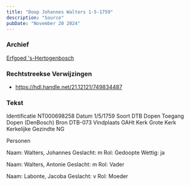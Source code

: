 ```yaml
---
title: "Doop Johannes Walters 1-5-1759"
description: "Source"
pubDate: "November 20 2024"
---
```


### Archief
[Erfgoed 's-Hertogenbosch](https://www.erfgoedshertogenbosch.nl/)

### Rechtstreekse Verwijzingen
- https://hdl.handle.net/21.12121/749834487

### Tekst
Identificatie NT000698258
Datum 1/5/1759
Soort DTB Dopen
Toegang Dopen (DenBosch)
Bron DTB-073
Vindplaats GAHt
Kerk Grote Kerk
Kerkelijke Gezindte NG

Personen  

Naam:  Walters, Johannes
Geslacht:  m
Rol:  Gedoopte
Wettig:  ja

Naam:  Walters, Antonie
Geslacht:  m
Rol:  Vader

Naam:  Labonte, Jacoba
Geslacht:  v
Rol:  Moeder